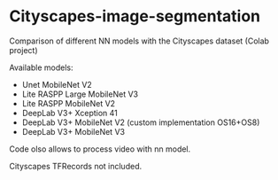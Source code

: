 # Cityscapes-image-segmentation
 Comparison of different NN models with the Cityscapes dataset (Colab project)

Available models:
- Unet MobileNet V2 
- Lite RASPP Large MobileNet V3 
- Lite RASPP MobileNet V2
- DeepLab V3+ Xception 41 
- DeepLab V3+ MobileNet V2 (custom implementation OS16+OS8) 
- DeepLab V3+ MobileNet V3

Code olso allows to process video with nn model.

Cityscapes TFRecords not included.
